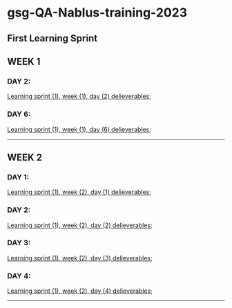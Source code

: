 # gsg-QA-Nablus-training-2023

## First Learning Sprint

## WEEK 1

### DAY 2:
[Learning sprint (1), week (1), day (2) delieverables](https://github.com/orjwan-alrajaby/gsg-QA-Nablus-training-2023/blob/main/learning-sprint-1/week1%20-%20javascript-from-first-steps-to-professional/day%202/tasks.md); 

### DAY 6:
[Learning sprint (1), week (1), day (6) delieverables](https://github.com/orjwan-alrajaby/gsg-QA-Nablus-training-2023/blob/main/learning-sprint-1/week1%20-%20javascript-from-first-steps-to-professional/day%206/task.md);

------------------------------

## WEEK 2

### DAY 1:
[Learning sprint (1), week (2), day (1) delieverables](https://github.com/orjwan-alrajaby/gsg-QA-Nablus-training-2023/blob/main/learning-sprint-1/week2%20-%20javaScript-the-hard-parts-v2/day%201/tasks.md); 

### DAY 2:
[Learning sprint (1), week (2), day (2) delieverables](https://github.com/orjwan-alrajaby/gsg-QA-Nablus-training-2023/blob/main/learning-sprint-1/week2%20-%20javaScript-the-hard-parts-v2/day%202/tasks.md); 

### DAY 3:
[Learning sprint (1), week (2), day (3) delieverables](https://github.com/orjwan-alrajaby/gsg-QA-Nablus-training-2023/blob/main/learning-sprint-1/week2%20-%20javaScript-the-hard-parts-v2/day%203/tasks.md);

### DAY 4:
[Learning sprint (1), week (2), day (4) delieverables](https://github.com/orjwan-alrajaby/gsg-QA-Nablus-training-2023/blob/main/learning-sprint-1/week2%20-%20javaScript-the-hard-parts-v2/day%204/task.md);

------------------------------
